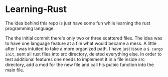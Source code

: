 # Learning-Rust

The idea behind this repo is just have some fun while  learning the rust programming language.

The the initial commit there's only two or three scattered files. The idea was to have one language feature at a file what would became a mess. A little after I was intuited to take a more organized path. I have just issue a `$ cargo init`, sent all rust files into src directory, deleted everything else. In order to test additional features one needs to implement it in a file inside src directory, add a mod for the new file and call his pulbic function into the main file.